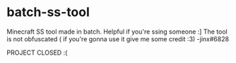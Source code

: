 # batch-ss-tool
Minecraft SS tool made in batch. Helpful if you're ssing someone :]
The tool is not obfuscated ( if you're gonna use it give me some credit :3)
-jinx#6828


PROJECT CLOSED :(
